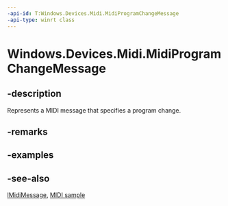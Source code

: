 ```yaml
---
-api-id: T:Windows.Devices.Midi.MidiProgramChangeMessage
-api-type: winrt class
---
```


<!-- Class syntax.
public class MidiProgramChangeMessage : Windows.Devices.Midi.IMidiMessage, Windows.Devices.Midi.IMidiProgramChangeMessage
-->

# Windows.Devices.Midi.MidiProgramChangeMessage

## -description
Represents a MIDI message that specifies a program change.

## -remarks

## -examples

## -see-also
[IMidiMessage](imidimessage.md), [MIDI  sample](https://github.com/Microsoft/Windows-universal-samples/tree/master/Samples/MIDI)
